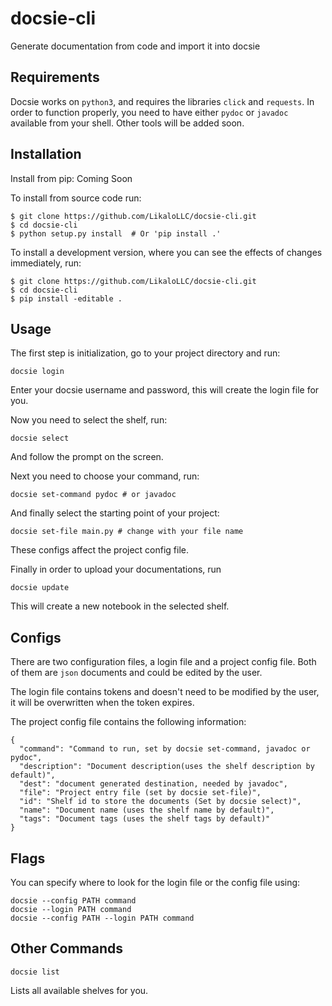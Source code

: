 # docsie-cli
Generate documentation from code and import it into docsie

## Requirements

Docsie works on `python3`, and requires the libraries `click` and `requests`. In order to function properly, you need to have either `pydoc` or `javadoc` available from your shell. Other tools will be added soon.

## Installation

Install from pip: Coming Soon

To install from source code run:

```
$ git clone https://github.com/LikaloLLC/docsie-cli.git
$ cd docsie-cli
$ python setup.py install  # Or 'pip install .'
```

To install a development version, where you can see the effects of changes immediately, run:

```
$ git clone https://github.com/LikaloLLC/docsie-cli.git
$ cd docsie-cli
$ pip install -editable .
```

## Usage

The first step is initialization, go to your project directory and run:

```
docsie login
```

Enter your docsie username and password, this will create the login file for you.

Now you need to select the shelf, run:

```
docsie select
```

And follow the prompt on the screen.

Next you need to choose your command, run:

```
docsie set-command pydoc # or javadoc
```

And finally select the starting point of your project:

```
docsie set-file main.py # change with your file name
```

These configs affect the project config file.

Finally in order to upload your documentations, run 

```
docsie update
```

This will create a new notebook in the selected shelf.

## Configs

There are two configuration files, a login file and a project config file. Both of them are `json` documents and could be edited by the user.

The login file contains tokens and doesn't need to be modified by the user, it will be overwritten when the token expires.

The project config file contains the following information:

```
{
  "command": "Command to run, set by docsie set-command, javadoc or pydoc",
  "description": "Document description(uses the shelf description by default)",
  "dest": "document generated destination, needed by javadoc",
  "file": "Project entry file (set by docsie set-file)",
  "id": "Shelf id to store the documents (Set by docsie select)",
  "name": "Document name (uses the shelf name by default)",
  "tags": "Document tags (uses the shelf tags by default)"
}
```

## Flags

You can specify where to look for the login file or the config file using:

```
docsie --config PATH command
docsie --login PATH command
docsie --config PATH --login PATH command
```

## Other Commands

```
docsie list
```

Lists all available shelves for you.
